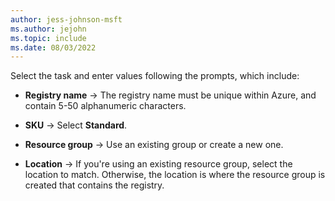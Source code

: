 ```yaml
---
author: jess-johnson-msft
ms.author: jejohn
ms.topic: include
ms.date: 08/03/2022
---
```


Select the task and enter values following the prompts, which include:

* **Registry name** &rarr; The registry name must be unique within Azure, and contain 5-50 alphanumeric characters. 

* **SKU** &rarr; Select **Standard**.

* **Resource group** &rarr; Use an existing group or create a new one.

* **Location** &rarr; If you're using an existing resource group, select the location to match. Otherwise, the location is where the resource group is created that contains the registry. 
